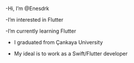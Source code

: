 -Hi, I’m @Enesdrk

-I’m interested in Flutter

-I’m currently learning Flutter

- I graduated from Çankaya University

- My ideal is to work as a Swift/Flutter developer
